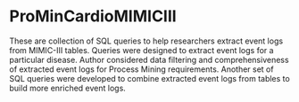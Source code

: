 # ProMinCardioMIMICIII

These are collection of SQL queries to help researchers extract event logs from MIMIC-III tables.
Queries were designed to extract event logs for a particular disease.
Author considered data filtering and comprehensiveness of extracted event logs for Process Mining requirements.
Another set of SQL queries were developed to combine extracted event logs from tables to build more enriched event logs.
